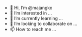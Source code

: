- 👋 Hi, I’m @majangko
- 👀 I’m interested in ...
- 🌱 I’m currently learning ...
- 💞️ I’m looking to collaborate on ...
- 📫 How to reach me ...

<!---
majangko/majangko is a ✨ special ✨ repository because its `README.md` (this file) appears on your GitHub profile.
You can click the Preview link to take a look at your changes.
--->
